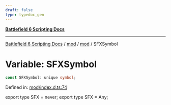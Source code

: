 ```yaml
---
draft: false
type: typedoc_gen
---
```


[**Battlefield 6 Scripting Docs**](../../../_index.md)

***

[Battlefield 6 Scripting Docs](../../../_index.md) / [mod](../../_index.md) / [mod](../_index.md) / SFXSymbol

# Variable: SFXSymbol

```ts
const SFXSymbol: unique symbol;
```

Defined in: [mod/index.d.ts:74](https://github.com/battlefield-portal-community/portal-docs/blob/6d87e21c5922a3efb03c634dbe98e5fe6e797672/generators/santiago/mod/index.d.ts#L74)

export type SFX = never;
export type SFX = Any;
